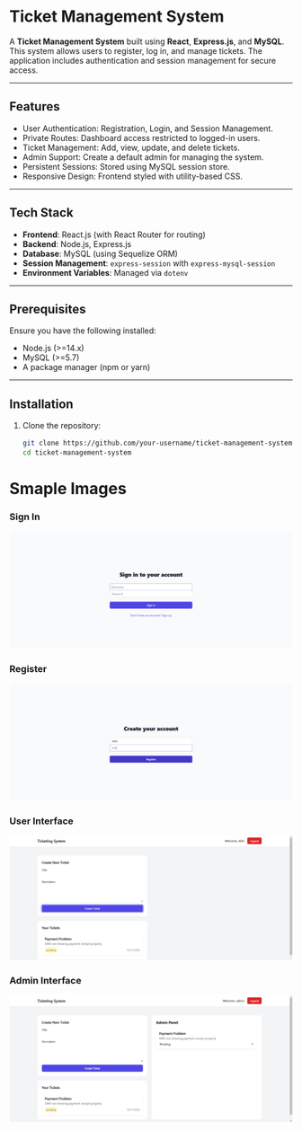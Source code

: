 # Ticket Management System

A **Ticket Management System** built using **React**, **Express.js**, and **MySQL**. This system allows users to register, log in, and manage tickets. The application includes authentication and session management for secure access.

---

## Features

- User Authentication: Registration, Login, and Session Management.
- Private Routes: Dashboard access restricted to logged-in users.
- Ticket Management: Add, view, update, and delete tickets.
- Admin Support: Create a default admin for managing the system.
- Persistent Sessions: Stored using MySQL session store.
- Responsive Design: Frontend styled with utility-based CSS.

---

## Tech Stack

- **Frontend**: React.js (with React Router for routing)
- **Backend**: Node.js, Express.js
- **Database**: MySQL (using Sequelize ORM)
- **Session Management**: `express-session` with `express-mysql-session`
- **Environment Variables**: Managed via `dotenv`

---

## Prerequisites

Ensure you have the following installed:

- Node.js (>=14.x)
- MySQL (>=5.7)
- A package manager (npm or yarn)

---
## Installation

1. Clone the repository:
   ```bash
   git clone https://github.com/your-username/ticket-management-system.git
   cd ticket-management-system
   ```

# Smaple Images
### Sign In
<img title="a title" alt="Alt text" src="/images/Screenshot (163).png"></img>
### Register
<img title="a title" alt="Alt text" src="/images/Screenshot (164).png"></img>
### User Interface
<img title="a title" alt="Alt text" src="/images/Screenshot (165).png"></img>
### Admin Interface 
<img title="a title" alt="Alt text" src="/images/Screenshot (166).png"></img>
